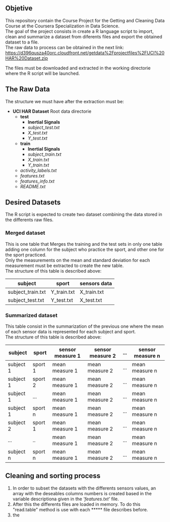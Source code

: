 ## Objetive

This repository contain the Course Project for the Getting and Cleaning Data Course at the Coursera Specialization in Data Science.  
The goal of the project consists in create a R language script to import, clean and summarize a dataset from diferents files and export the obtained dataset to a file.  
The raw data to process can be obtained in the next link:
https://d396qusza40orc.cloudfront.net/getdata%2Fprojectfiles%2FUCI%20HAR%20Dataset.zip

The files must be downloaded and extracted in the working directorie where the R script will be launched.  

## The Raw Data
The structure we must have after the extraction must be:  

*  **UCI HAR Dataset**            Root data directorie
    + **test**
        - **Inertial Signals**
        - *subject_test.txt*
        - *X\_test.txt*
        - *Y\_test.txt* 
    + **train**
        - **Inertial Signals**
        - *subject_train.txt*
        - *X\_train.txt*
        - *Y\_train.txt* 
    + *activity_labels.txt*
    + *features.txt*
    + *features_info.txt*
    + *README.txt*

## Desired Datasets
The R script is expected to create two dataset combining the data stored in the differents raw files.  

### Merged dataset
This is one table that Merges the training and the test sets in only one table adding one column for the subject who practice the sport, and other one for the sport practiced.  
Only the measurements on the mean and standard deviation for each measurement must be extracted to create the new table.  
The structure of this table is described above:  

|  **subject**  |  **sport**  |  **sensors data**  |  
|  -----------  |  --------  |  --------------------- |  
|  subject\_train.txt  |  Y\_train.txt  |  X\_train.txt  |  
|  subject\_test.txt  |  Y\_test.txt  |  X\_test.txt|  


### Summarized dataset
This table consist in the summarization of the previous one where the mean of each sensor data is represented for each subject and sport.  
The structure of this table is described above:  

|  **subject**  |  **sport**  |  **sensor measure 1**  |  **sensor measure 2**  |  **...**  |  **sensor measure n** |   
|  ---------------  |  ------------  |  -------------------------------  |  --------------------------------  |  --------  |  ------------------------------  |  
|  subject 1  |  sport 1  |  mean measure 1  |  mean measure 2  |  ...  | mean measure n  |  
|  subject 1  |  sport 2  |  mean measure 1  |  mean measure 2  |  ...  | mean measure n  |  
|  subject 1  |  ...  |  mean measure 1  |  mean measure 2  |  ...  | mean measure n  |  
|  subject 1  |  sport n  |  mean measure 1  |  mean measure 2  |  ...  | mean measure n  |  
|  subject 2  |  sport 1  |  mean measure 1  |  mean measure 2  |  ...  | mean measure n  |  
|  ...  |  ..  |  mean measure 1  |  mean measure 2  |  ...  | mean measure n  |  
|  subject n  |  sport n  |  mean measure 1  |  mean measure 2  |  ...  | mean measure n  |  



## Cleaning and sorting process

1. In order to subset the datasets with the differents sensors values, an array with the deseables columns numbers is created based in the variable descriptiona given in the *'features.txt'* file.  
1. After this the differents files are loaded in memory. To do this "read.table" method is use with each ***** file describes before.  
1. the
